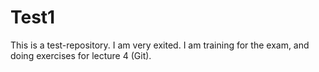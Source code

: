 # Test1
This is a test-repository. I am very exited. I am training for the exam, and doing exercises for lecture 4 (Git). 
